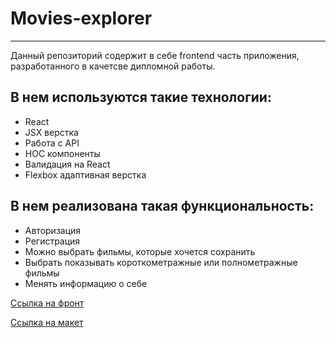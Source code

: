 # Movies-explorer
___
Данный репозиторий содержит в себе frontend часть приложения, 
разработанного в качетсве дипломной работы.

## В нем используются такие технологии:

- React
- JSX верстка
- Работа с API
- НОС компоненты
- Валидация на React
- Flexbox адаптивная верстка

## В нем реализована такая функциональность:

- Авторизация
- Регистрация
- Можно выбрать фильмы, которые хочется сохранить
- Выбрать показывать короткометражные или полнометражные фильмы
- Менять информацию о себе

[Ссылка на фронт](https://aboutfilms.nomoredomains.work/)

[Ссылка на макет](https://disk.yandex.ru/d/33tshkilDqrm1w)
